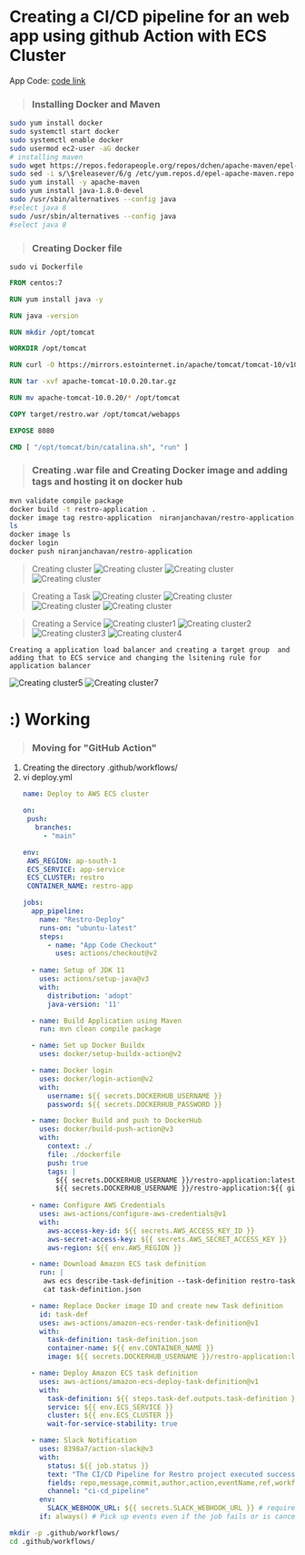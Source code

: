 # Creating a CI/CD pipeline for an web app using github Action with ECS Cluster

App Code: 
    [code link](https://github.com/niranjan-cell/restro-application)

> ### Installing Docker and Maven 
```sh 
sudo yum install docker
sudo systemctl start docker
sudo systemctl enable docker
sudo usermod ec2-user -aG docker
# installing maven
sudo wget https://repos.fedorapeople.org/repos/dchen/apache-maven/epel-apache-maven.repo -O /etc/yum.repos.d/epel-apache-maven.repo
sudo sed -i s/\$releasever/6/g /etc/yum.repos.d/epel-apache-maven.repo
sudo yum install -y apache-maven
sudo yum install java-1.8.0-devel
sudo /usr/sbin/alternatives --config java
#select java 8
sudo /usr/sbin/alternatives --config java
#select java 8
```
> ### Creating Docker file
```
sudo vi Dockerfile
```
```Dockerfile
FROM centos:7

RUN yum install java -y

RUN java -version

RUN mkdir /opt/tomcat

WORKDIR /opt/tomcat

RUN curl -O https://mirrors.estointernet.in/apache/tomcat/tomcat-10/v10.0.20/bin/apache-tomcat-10.0.20.tar.gz

RUN tar -xvf apache-tomcat-10.0.20.tar.gz

RUN mv apache-tomcat-10.0.20/* /opt/tomcat

COPY target/restro.war /opt/tomcat/webapps

EXPOSE 8080

CMD [ "/opt/tomcat/bin/catalina.sh", "run" ]
```
> ### Creating .war file and  Creating Docker image and adding tags and hosting it on docker hub
```sh
mvn validate compile package
docker build -t restro-application .
docker image tag restro-application  niranjanchavan/restro-application:latest
ls
docker image ls
docker login
docker push niranjanchavan/restro-application
```
> Creating cluster
![Creating cluster](.ignore/1.PNG)
![Creating cluster](.ignore/2.PNG)
![Creating cluster](.ignore/3.PNG)

> Creating a Task
![Creating cluster](.ignore/5.PNG)
![Creating cluster](.ignore/6.PNG)
![Creating cluster](.ignore/7.PNG)
![Creating cluster](.ignore/11.png)

> Creating a Service
![Creating cluster1](.ignore/8.PNG)
![Creating cluster2](.ignore/9.PNG)
![Creating cluster3](.ignore/13.png)
![Creating cluster4](.ignore/14.png)

```text
Creating a application load balancer and creating a target group  and adding that to ECS service and changing the lsitening rule for application balancer
```
![Creating cluster5](.ignore/12.png)
![Creating cluster7](.ignore/15.PNG)


# :) Working 


> ### Moving for "GitHub Action"

1. Creating the directory .github/workflows/
2. vi deploy.yml
    ```yml
    name: Deploy to AWS ECS cluster

    on:
     push:
       branches:
         - "main"

    env:
     AWS_REGION: ap-south-1
     ECS_SERVICE: app-service
     ECS_CLUSTER: restro
     CONTAINER_NAME: restro-app

    jobs:
      app_pipeline:
        name: "Restro-Deploy"
        runs-on: "ubuntu-latest"
        steps:
          - name: "App Code Checkout"
            uses: actions/checkout@v2
      
      - name: Setup of JDK 11
        uses: actions/setup-java@v3
        with:
          distribution: 'adopt'
          java-version: '11'
    
      - name: Build Application using Maven
        run: mvn clean compile package

      - name: Set up Docker Buildx
        uses: docker/setup-buildx-action@v2

      - name: Docker login
        uses: docker/login-action@v2
        with:
          username: ${{ secrets.DOCKERHUB_USERNAME }}
          password: ${{ secrets.DOCKERHUB_PASSWORD }}

      - name: Docker Build and push to DockerHub
        uses: docker/build-push-action@v3
        with:
          context: ./
          file: ./dockerfile
          push: true
          tags: |
            ${{ secrets.DOCKERHUB_USERNAME }}/restro-application:latest
            ${{ secrets.DOCKERHUB_USERNAME }}/restro-application:${{ github.sha }}
      
      - name: Configure AWS Credentials
        uses: aws-actions/configure-aws-credentials@v1
        with:
          aws-access-key-id: ${{ secrets.AWS_ACCESS_KEY_ID }}
          aws-secret-access-key: ${{ secrets.AWS_SECRET_ACCESS_KEY }}
          aws-region: ${{ env.AWS_REGION }}

      - name: Download Amazon ECS task definition
        run: | 
         aws ecs describe-task-definition --task-definition restro-task --query taskDefinition > task-definition.json
         cat task-definition.json

      - name: Replace Docker image ID and create new Task definition
        id: task-def
        uses: aws-actions/amazon-ecs-render-task-definition@v1
        with:
          task-definition: task-definition.json
          container-name: ${{ env.CONTAINER_NAME }}
          image: ${{ secrets.DOCKERHUB_USERNAME }}/restro-application:latest

      - name: Deploy Amazon ECS task definition
        uses: aws-actions/amazon-ecs-deploy-task-definition@v1
        with:
          task-definition: ${{ steps.task-def.outputs.task-definition }}
          service: ${{ env.ECS_SERVICE }}
          cluster: ${{ env.ECS_CLUSTER }}
          wait-for-service-stability: true

      - name: Slack Notification
        uses: 8398a7/action-slack@v3
        with:
          status: ${{ job.status }}
          text: "The CI/CD Pipeline for Restro project executed successfully"
          fields: repo,message,commit,author,action,eventName,ref,workflow,job,took,pullRequest # selectable (default: repo,message)
          channel: "ci-cd_pipeline"
        env:
          SLACK_WEBHOOK_URL: ${{ secrets.SLACK_WEBHOOK_URL }} # required
        if: always() # Pick up events even if the job fails or is canceled.
    ```
```sh
mkdir -p .github/workflows/
cd .github/workflows/
```
